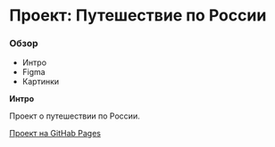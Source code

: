 # Проект: Путешествие по России

### Обзор
* Интро
* Figma
* Картинки

**Интро**

Проект о путешествии по России.


[Проект на GitHab Pages]( https://vladimir-2222.github.io/russian-travel/)